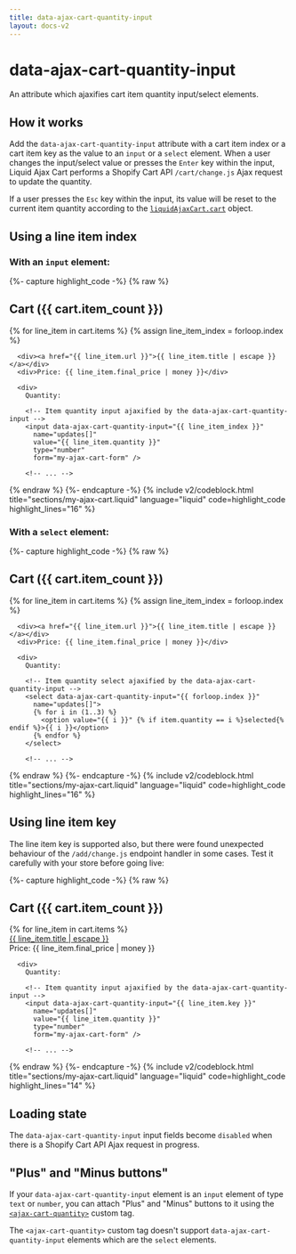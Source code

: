 ```yaml
---
title: data-ajax-cart-quantity-input
layout: docs-v2
---
```


# data-ajax-cart-quantity-input

<p class="lead" markdown="1">
An attribute which ajaxifies cart item quantity input/select elements.
</p>

## How it works 

Add the `data-ajax-cart-quantity-input` attribute with a cart item index 
or a cart item key as the value to an `input` or a `select` element.
When a user changes the input/select value or presses the `Enter` key within the input, 
Liquid Ajax Cart performs a Shopify Cart API `/cart/change.js` Ajax request to update the quantity.

If a user presses the `Esc` key within the input, its value will be reset to the current item quantity 
according to the [`liquidAjaxCart.cart`](/v2/liquid-ajax-cart-cart/) object.

## Using a line item index

### With an `input` element:

{%- capture highlight_code -%}
{% raw %}
<div class="my-cart" data-ajax-cart-section>
  <h2>Cart ({{ cart.item_count }})</h2>

  <div class="my-cart__items" data-ajax-cart-section-scroll>
    <!-- Loop through cart items -->
    {% for line_item in cart.items %}
      {% assign line_item_index = forloop.index %}

      <div><a href="{{ line_item.url }}">{{ line_item.title | escape }}</a></div>
      <div>Price: {{ line_item.final_price | money }}</div>

      <div>
        Quantity:

        <!-- Item quantity input ajaxified by the data-ajax-cart-quantity-input -->
        <input data-ajax-cart-quantity-input="{{ line_item_index }}"
          name="updates[]" 
          value="{{ line_item.quantity }}" 
          type="number" 
          form="my-ajax-cart-form" />

        <!-- ... -->
{% endraw %}
{%- endcapture -%}
{% include v2/codeblock.html title="sections/my-ajax-cart.liquid" language="liquid" code=highlight_code highlight_lines="16" %}

### With a `select` element:

{%- capture highlight_code -%}
{% raw %}
<div class="my-cart" data-ajax-cart-section>
  <h2>Cart ({{ cart.item_count }})</h2>

  <div class="my-cart__items" data-ajax-cart-section-scroll>
    <!-- Loop through cart items -->
    {% for line_item in cart.items %}
      {% assign line_item_index = forloop.index %}

      <div><a href="{{ line_item.url }}">{{ line_item.title | escape }}</a></div>
      <div>Price: {{ line_item.final_price | money }}</div>

      <div>
        Quantity:

        <!-- Item quantity select ajaxified by the data-ajax-cart-quantity-input -->
        <select data-ajax-cart-quantity-input="{{ forloop.index }}"
          name="updates[]">
          {% for i in (1..3) %}
            <option value="{{ i }}" {% if item.quantity == i %}selected{% endif %}>{{ i }}</option>
          {% endfor %}
        </select>

        <!-- ... -->
{% endraw %}
{%- endcapture -%}
{% include v2/codeblock.html title="sections/my-ajax-cart.liquid" language="liquid" code=highlight_code highlight_lines="16" %}

## Using line item key

The line item key is supported also, but there were found unexpected behaviour of the `/add/change.js` endpoint handler in some cases. Test it carefully with your store before going live:

{%- capture highlight_code -%}
{% raw %}
<div class="my-cart" data-ajax-cart-section>
  <h2>Cart ({{ cart.item_count }})</h2>

  <div class="my-cart__items" data-ajax-cart-section-scroll>
    <!-- Loop through cart items -->
    {% for line_item in cart.items %}
      <div><a href="{{ line_item.url }}">{{ line_item.title | escape }}</a></div>
      <div>Price: {{ line_item.final_price | money }}</div>

      <div>
        Quantity:

        <!-- Item quantity input ajaxified by the data-ajax-cart-quantity-input -->
        <input data-ajax-cart-quantity-input="{{ line_item.key }}"
          name="updates[]" 
          value="{{ line_item.quantity }}" 
          type="number" 
          form="my-ajax-cart-form" />

        <!-- ... -->
{% endraw %}
{%- endcapture -%}
{% include v2/codeblock.html title="sections/my-ajax-cart.liquid" language="liquid" code=highlight_code highlight_lines="14" %}

## Loading state

The `data-ajax-cart-quantity-input` input fields become `disabled` when there is a Shopify Cart API Ajax request in progress.

## "Plus" and "Minus buttons"

If your  `data-ajax-cart-quantity-input` element is an `input` element of type `text` or `number`,
you can attach "Plus" and "Minus" buttons to it using the [`<ajax-cart-quantity>`](/v2/ajax-cart-quantity/) custom tag.

The `<ajax-cart-quantity>` custom tag doesn't support `data-ajax-cart-quantity-input` elements which are the `select` elements.
